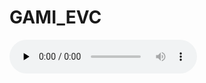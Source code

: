 # GAMI_EVC
<audio id="audio" controls="" preload="none">
<source id="mp3" src="https://github.com/zhaoxy0303/GAMI_EVC/blob/main/samples/0011_angry.wav">
</audio>
